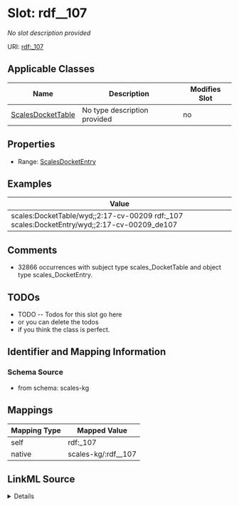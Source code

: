 

# Slot: rdf__107


_No slot description provided_





URI: [rdf:_107](http://www.w3.org/1999/02/22-rdf-syntax-ns#_107)



<!-- no inheritance hierarchy -->





## Applicable Classes

| Name | Description | Modifies Slot |
| --- | --- | --- |
| [ScalesDocketTable](../classes/ScalesDocketTable.md) | No type description provided |  no  |







## Properties

* Range: [ScalesDocketEntry](../classes/ScalesDocketEntry.md)






## Examples

| Value |
| --- |
| scales:DocketTable/wyd;;2:17-cv-00209 rdf:_107 scales:DocketEntry/wyd;;2:17-cv-00209_de107 |

## Comments

* 32866 occurrences with subject type scales_DocketTable and object type scales_DocketEntry.

## TODOs

* TODO -- Todos for this slot go here
* or you can delete the todos
* if you think the class is perfect.

## Identifier and Mapping Information







### Schema Source


* from schema: scales-kg




## Mappings

| Mapping Type | Mapped Value |
| ---  | ---  |
| self | rdf:_107 |
| native | scales-kg/:rdf__107 |




## LinkML Source

<details>
```yaml
name: rdf__107
description: No slot description provided
todos:
- TODO -- Todos for this slot go here
- or you can delete the todos
- if you think the class is perfect.
comments:
- 32866 occurrences with subject type scales_DocketTable and object type scales_DocketEntry.
examples:
- value: scales:DocketTable/wyd;;2:17-cv-00209 rdf:_107 scales:DocketEntry/wyd;;2:17-cv-00209_de107
from_schema: scales-kg
rank: 1000
slot_uri: rdf:_107
alias: rdf__107
domain_of:
- scales_DocketTable
range: scales_DocketEntry

```
</details>
